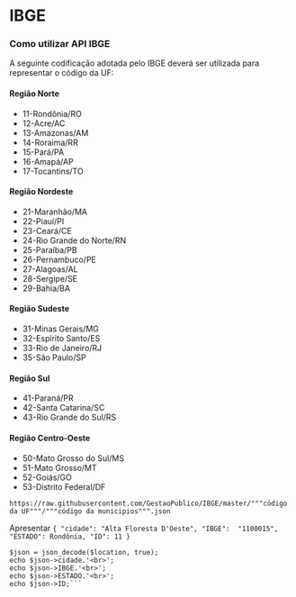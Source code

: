 # IBGE
 
### Como utilizar API IBGE

A seguinte codificação adotada pelo IBGE deverá ser utilizada para representar o código da UF:

#### Região Norte
* 11-Rondônia/RO
* 12-Acre/AC
* 13-Amazonas/AM
* 14-Roraima/RR
* 15-Pará/PA
* 16-Amapá/AP
* 17-Tocantins/TO

#### Região Nordeste
* 21-Maranhão/MA
* 22-Piauí/PI
* 23-Ceará/CE
* 24-Rio Grande do Norte/RN
* 25-Paraíba/PB
* 26-Pernambuco/PE
* 27-Alagoas/AL
* 28-Sergipe/SE
* 29-Bahia/BA

#### Região Sudeste
* 31-Minas Gerais/MG
* 32-Espírito Santo/ES
* 33-Rio de Janeiro/RJ
* 35-São Paulo/SP

#### Região Sul
* 41-Paraná/PR
* 42-Santa Catarina/SC
* 43-Rio Grande do Sul/RS

#### Região Centro-Oeste
* 50-Mato Grosso do Sul/MS
* 51-Mato Grosso/MT
* 52-Goiás/GO
* 53-Distrito Federal/DF

```https://raw.githubusercontent.com/GestaoPublico/IBGE/master/"""código da UF"""/"""código da municipios""".json```

Apresentar ```{ "cidade": "Alta Floresta D'Oeste", "IBGE":  "1100015", "ESTADO": Rondônia, "ID": 11 }```

```$location = file_get_contents("https://raw.githubusercontent.com/GestaoPublico/IBGE/master/11/1100015.json");
$json = json_decode($location, true);
echo $json->cidade.'<br>';
echo $json->IBGE.'<br>';
echo $json->ESTADO.'<br>';
echo $json->ID;```


